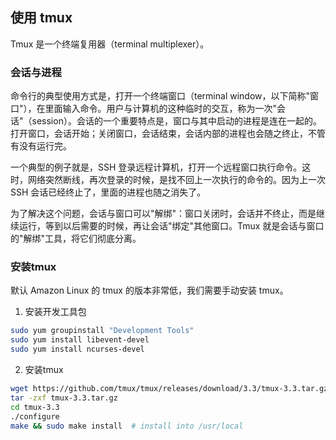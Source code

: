 ## 使用 tmux

Tmux 是一个终端复用器（terminal multiplexer）。

### 会话与进程
命令行的典型使用方式是，打开一个终端窗口（terminal window，以下简称"窗口"），在里面输入命令。用户与计算机的这种临时的交互，称为一次"会话"（session）。会话的一个重要特点是，窗口与其中启动的进程是连在一起的。打开窗口，会话开始；关闭窗口，会话结束，会话内部的进程也会随之终止，不管有没有运行完。

一个典型的例子就是，SSH 登录远程计算机，打开一个远程窗口执行命令。这时，网络突然断线，再次登录的时候，是找不回上一次执行的命令的。因为上一次 SSH 会话已经终止了，里面的进程也随之消失了。

为了解决这个问题，会话与窗口可以"解绑"：窗口关闭时，会话并不终止，而是继续运行，等到以后需要的时候，再让会话"绑定"其他窗口。Tmux 就是会话与窗口的"解绑"工具，将它们彻底分离。

### 安装tmux
默认 Amazon Linux 的 tmux 的版本非常低，我们需要手动安装 tmux。
1. 安装开发工具包
```bash
sudo yum groupinstall "Development Tools"
sudo yum install libevent-devel
sudo yum install ncurses-devel
```
2. 安装tmux
```bash
wget https://github.com/tmux/tmux/releases/download/3.3/tmux-3.3.tar.gz
tar -zxf tmux-3.3.tar.gz
cd tmux-3.3
./configure
make && sudo make install  # install into /usr/local
```